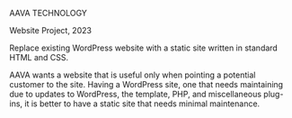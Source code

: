 AAVA TECHNOLOGY

Website Project, 2023

Replace existing WordPress website with a static site written in standard HTML and CSS. 

AAVA wants a website that is useful only when pointing a potential customer to the site. Having a WordPress site, one that needs maintaining due to updates to WordPress, the template, PHP, and miscellaneous plug-ins, it is better to have a static site that needs minimal maintenance.

